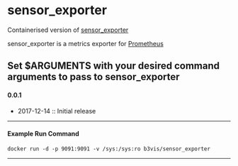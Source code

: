 # sensor_exporter

Containerised version of [sensor_exporter](https://github.com/andmarios/sensor_exporter)

sensor_exporter is a metrics exporter for [Prometheus](https://prometheus.io/)

Set $ARGUMENTS with your desired command arguments to pass to sensor_exporter
---
#### 0.0.1

- 2017-12-14 :: Initial release
---


#### Example Run Command

```
docker run -d -p 9091:9091 -v /sys:/sys:ro b3vis/sensor_exporter
```
---
